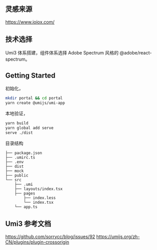 ## 灵感来源

https://www.ioiox.com/

## 技术选择

Umi3 体系搭建，组件体系选择 Adobe Spectrum 风格的 @adobe/react-spectrum。

## Getting Started

初始化，

```bash
mkdir portal && cd portal
yarn create @umijs/umi-app
```

本地验证，

```bash
yarn build
yarn global add serve
serve ./dist
```

目录结构

```
├── package.json
├── .umirc.ts
├── .env
├── dist
├── mock
├── public
└── src
    ├── .umi
    ├── layouts/index.tsx
    ├── pages
        ├── index.less
        └── index.tsx
    └── app.ts
```

## Umi3 参考文档

https://github.com/sorrycc/blog/issues/92
https://umijs.org/zh-CN/plugins/plugin-crossorigin
